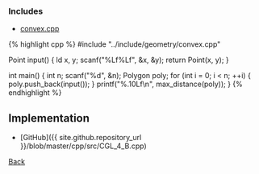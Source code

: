 ### Includes

- [convex.cpp](../include/geometry/convex)

{% highlight cpp %}
#include "../include/geometry/convex.cpp"

Point input() {
  ld x, y;
  scanf("%Lf%Lf", &x, &y);
  return Point(x, y);
}

int main() {
  int n;
  scanf("%d", &n);
  Polygon poly;
  for (int i = 0; i < n; ++i) {
    poly.push_back(input());
  }
  printf("%.10Lf\n", max_distance(poly));
}
{% endhighlight %}

## Implementation

- [GitHub]({{ site.github.repository_url }}/blob/master/cpp/src/CGL_4_B.cpp)

[Back](..)
